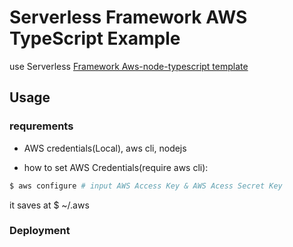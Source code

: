 # Serverless Framework AWS TypeScript Example

use Serverless [Framework Aws-node-typescript template ](https://github.com/serverless/examples/tree/v3/aws-node-typescript)

## Usage

### requrements

- AWS credentials(Local), aws cli, nodejs

- how to set AWS Credentials(require aws cli):

```bash
$ aws configure # input AWS Access Key & AWS Acess Secret Key
```

it saves at $ ~/.aws

### Deployment
